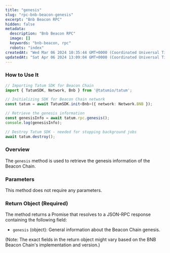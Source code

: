 ```yaml
---
title: "genesis"
slug: "rpc-bnb-beacon-genesis"
excerpt: "Bnb Beacon RPC"
hidden: false
metadata: 
  description: "Bnb Beacon RPC"
  image: []
  keywords: "bnb-beacon, rpc"
  robots: "index"
createdAt: "Wed Mar 06 2024 10:35:44 GMT+0000 (Coordinated Universal Time)"
updatedAt: "Sat Apr 06 2024 13:09:04 GMT+0000 (Coordinated Universal Time)"
---
```




### How to Use It

```typescript
// Importing Tatum SDK for Beacon Chain
import { TatumSDK, Network, Bnb } from '@tatumio/tatum';

// Initializing SDK for Beacon Chain network
const tatum = await TatumSDK.init<Bnb>({ network: Network.BNB });

// Retrieve the genesis information
const genesisInfo = await tatum.rpc.genesis();
console.log(genesisInfo);

// Destroy Tatum SDK - needed for stopping background jobs
await tatum.destroy();
```

### Overview

The `genesis` method is used to retrieve the genesis information of the Beacon Chain.

### Parameters

This method does not require any parameters.

### Return Object (Required)

The method returns a Promise that resolves to a JSON-RPC response containing the following field:

- `genesis` (object): General information about the Beacon Chain genesis.

(Note: The exact fields in the return object might vary based on the BNB Beacon Chain's implementation and version.)

